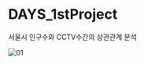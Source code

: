 # DAYS_1stProject
서울시 인구수와 CCTV수간의 상관관계 분석

![01](https://user-images.githubusercontent.com/65335952/108601390-ad759e80-73df-11eb-82aa-fc3f75cc61f4.jpg)
